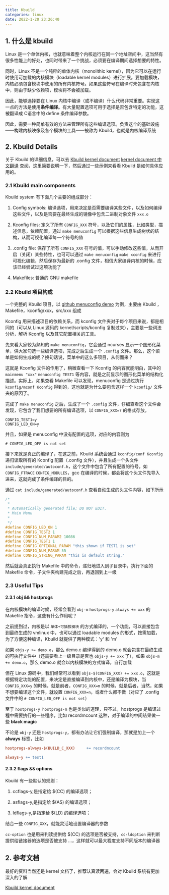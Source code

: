 ```yaml
---
title: Kbuild
categories: linux
date: 2022-1-20 23:26:40
---
```


## 1. 什么是 kbuild

Linux 是一个单体内核，也就意味着整个内核运行在同一个地址空间中，这当然有很多性能上的好处，也同时带来了一个挑战，必须要在编译期间选择想要的特性。

同时，Linux 不是一个纯粹的单体内核（monolithic kernel），因为它可以在运行时使用可加载的内核模块（loadable kernel modules）进行扩展。要加载模块，内核必须包含模块中使用的所有内核符号。如果这些符号在编译时未包含在内核中，则由于缺少依赖项，模块将不会被加载。

因此，能够选择要在 Linux 内核中编译（或不编译）什么代码非常重要。实现这一点的方法是使用**条件编译**。有大量配置选项可用于选择是否包含特定的功能，这被翻译成 C语言中的 define 条件编译参数。

因此，需要一种简单有效的方法来管理所有这些编译选项。负责这个的基础设施——构建内核映像及各个模块的工具——被称为 Kbuild，也就是内核编译系统

## 2. Kbuild Details

关于 Kbuild 的详细信息，可以去 [Kbuild kernel document](https://www.kernel.org/doc/Documentation/kbuild/makefiles.txt) [kernel document 中文翻译](https://blog.51cto.com/weiguozhihui/1591397) 查阅，这里简要说明一下，然后通过一些示例来看看 Kbuild 是如何具体应用的。

### 2.1 Kbuild main components

Kbuild system 有下面几个主要的组成部分：

1. Config symbols: 编译选项，用来决定是否需要编译某些文件，以及如何编译这些文件，以及是否要在最终生成的镜像中包含二进制对象文件 `xxx.o`

2. Kconfig files: 定义了所有 `CONFIG_XXX` 符号，以及它们的属性，比如类型，描述信息，依赖配置，通过 `make menuconfig` 可以根据这些信息生成树状的结构，从而可视化编译每一个符号的值

3. .config file: 保存了所有 `CONFIG_XXX` 符号的值，可以手动修改这些值，从而开启（关闭）某些特性，也可可以通过 `make menuconfig` `make xconfig` 来进行可视化编辑，然后保存为最新的 .config 文件，相信大家编译内核的时候，应该已经尝试过这项功能了

4. Makefiles: 普通的 GNU makefile

### 2.2 Kbuild 项目构成

一个完整的 Kbuild 项目，以 [github menuconfig demo](https://github.com/gxku/menuconfig.git) 为例，主要由 Kbuild ，Makefile，kconfig/xxx，src/xxx 组成

Kconfig 用来描述项目的依赖关系，而 kconfig 文件夹对于每个项目来说，都是相同的（可以从 Linux 源码的 kernel/scripts/kconfig 复制过来），主要是一些词法分析，解析 Kconfig 以及其它配置相关的工具。

先来看大家较为熟知的 `make menuconfig`，它会通过 ncurses 显示一个图形化菜单，供大家勾选一些编译选项，完成之后生成一个 `.config` 文件。那么，这个菜单是如何生成的呢？换句话说，菜单中的这么多项目，从何而来？

这就是 Kconfig 文件的作用了，稍微查看一下 Kconfig 的内容就能明白，其中的 `mainmenu "xxx"` `menuconfig TEST1` 等内容，就是之前显示的图形化菜单的结构化描述。实际上，如果查看 Makefile 可以发现，menuconfig 是通过执行 `kconfig/mconf Kconfig` 得到的，这也就是为什么要包含这样一个 `kconfig/` 文件夹的原因了。

完成了 `make menuconfig` 之后，生成了一个 `.config` 文件，仔细查看这个文件会发现，它包含了我们想要的所有编译选项，以 `CONFIG_XXX=?` 的格式存放，

```config
CONFIG_TEST1=y
CONFIG_LED_ON=y
```

并且，如果是 menuconfig 中没有配置的选项，对应的内容则为

```config
# CONFIG_LED_OFF is not set
```

接下来就是真正的编译了，在这之前，Kbuild 系统会通过 `kconfig/conf Kconfig` 递归读取所有的 Kconfig 配置（.config 文件），并且生成一个头文件 `include/generated/autoconf.h`，这个文件中包含了所有配置的符号，如 `CONFIG_FTRACE` `CONFIG_MODULES`，gcc 在编译的时候，都会将这个头文件先导入进来，这就完成了条件编译的目的。

通过 `cat include/generated/autoconf.h` 查看自动生成的头文件内容，如下所示

```c
/*
 *
 * Automatically generated file; DO NOT EDIT.
 * Main Menu
 *
 */
#define CONFIG_LED_ON 1
#define CONFIG_TEST2 1
#define CONFIG_NUM_PARAM2 10086
#define CONFIG_TEST1 1
#define CONFIG_OPTIONAL_PARAM "this shown if TEST1 is set"
#define CONFIG_NUM_PARAM 55
#define CONFIG_STRING_PARAM "this is default string."
```

然后就会真正执行 Makefile 中的命令，递归地进入到子目录中，执行下面的 Makefile 命令，子文件夹构建完成之后，再退回到上一级

### 2.3 Useful Tips

#### 2.3.1 obj && hostprogs

在内核模块的编译时候，经常会看到 `obj-m` `hostprogs-y` `always += xxx` 的 Makefile 指令，这些有什么作用呢？

之前提到过，内核是以 `单体+可插拔模块` 的方式编译的，一个功能，可以直接包含到最终生成的 vmlinux 中，也可以通过 loadable modules 的形式，按需加载，为了方便这种编译，Kbuild 就提供了两种模式：'y' 和 'm'

如果 `objs-y += demo.o`，那么 demo.c 编译得到的 demo.o 就会包含在最终生成的可执行文件中（还需要看上一级目录是否也 `objs-y += xxx` 了），如果 `objs-m += demo.o`，那么 demo.o 就会以内核模块的方式编译，自行加载

但在 Linux 源码中，我们经常可以看到 `objs-$(CONFIG_XXX) += xxx.o`，这就是根据特定功能的配置，来决定是直接编译到内核中，还是编译为模块，当 `CONFIG_XXX=y` 的时候，就是前者，`CONFIG_XXX=m` 的时候，就是后者，当然，如果不想要编译这个文件，就设置 `CONFIG_XXX=n`，或者什么都不做（对应了 .config 文件中的 `# CONFIG_LED_OFF is not set`）

至于 `hostprogs-y hostprogs-m` 也是类似的道理，只不过，hostprogs 是编译过程中需要执行的一些程序，比如 recordmcount 这种，对于编译的中间结果做一些 **black magic**

不论是 `obj-y` 还是 `hostprogs-y`，都有办法让它们强制编译，那就是加上一个 **always** 标签，比如

```Makefile
hostprogs-always-$(BUILD_C_XXX)     += recordmcount

always-y += test1
```

#### 2.3.2 flags && options

Kbuild 有一些默认的规则：

1. ccflags-y,是指定给 $(CC) 的编译选项；

2. asflags-y,是指定给 $(AS) 的编译选项；

3. ldflags-y,是指定给 $(LD) 的编译选项；

结合一些 `CONFIG_XXX`，就能灵活地设置编译器的参数

`cc-option` 也是用来判读提供给 $(CC) 的选项是否被支持，`cc-ldoption` 来判断提供给链接器的选项是否被支持 ...，这样就可以最大程度支持不同版本的编译器

## 2. 参考文档

最好的资料当然还是 kernel 文档了，推荐认真读两遍，会对 Kbuild 系统有更加深入的了解

[Kbuild kernel document](https://www.kernel.org/doc/Documentation/kbuild/makefiles.txt)
